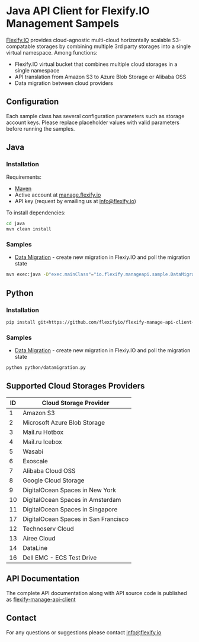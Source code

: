 # Java API Client for Flexify.IO Management Sampels

[Flexify.IO](https://flexify.io/) provides cloud-agnostic multi-cloud horizontally scalable S3-compatable storages by combining multiple 3rd party storages into a single virtual namespace. Among functions:
+ Flexify.IO virtual bucket that combines multiple cloud storages in a single namespace
+ API translation from Amazon S3 to Azure Blob Storage or Alibaba OSS
+ Data migration between cloud providers


## Configuration
Each sample class has several configuration parameters such as storage account keys. Please replace placeholder values with valid parameters before running the samples.

## Java

### Installation
Requirements:
+ [Maven](https://maven.apache.org/)
+ Active account at [manage.flexify.io](https://manage.flexify.io/)
+ API key (request by emailing us at [info@flexify.io](mailtu:info@flexify.io))

To install dependencies:
```sh
cd java
mvn clean install
```
### Samples
+ [Data Migration](src/main/java/io/flexify/manageapi/sample/DataMigrationSample.java) -
create new migration in Flexiy.IO and poll the migration state
```sh
mvn exec:java -D"exec.mainClass"="io.flexify.manageapi.sample.DataMigrationSample"
```

## Python

### Installation
```sh
pip install git+https://github.com/flexifyio/flexify-manage-api-client-python.git
```

### Samples

+ [Data Migration](python/datamigration.py) -
  create new migration in Flexiy.IO and poll the migration state
```sh
python python/datamigration.py
```

## Supported Cloud Storages Providers
ID   | Cloud Storage Provider
-----|------------------------------
1    | Amazon S3
2    | Microsoft Azure Blob Storage
3    | Mail.ru Hotbox
4    | Mail.ru Icebox
5    | Wasabi
6    | Exoscale
7    | Alibaba Cloud OSS
8    | Google Cloud Storage
9    | DigitalOcean Spaces in New York
10   | DigitalOcean Spaces in Amsterdam
11   | DigitalOcean Spaces in Singapore
17   | DigitalOcean Spaces in San Francisco
12   | Technoserv Cloud
13   | Airee Cloud
14   | DataLine
16   | Dell EMC - ECS Test Drive

## API Documentation
The complete API documentation along with API source code is published as [flexify-manage-api-client](https://github.com/flexifyio/flexify-manage-api-client)

## Contact
For any questions or suggestions please contact [info@flexify.io](mailtu:info@flexify.io)
